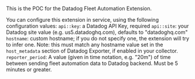 This is the POC for the Datadog Fleet Automation Extension.

You can configure this extension in service, using the following configuration values:
`api::key`: a Datadog API Key, required
`api::site`: your Datadog site value (e.g. us5.datadoghq.com), defaults to "datadoghq.com"
`hostname`: custom hostname; if you do not specify one, the extension will try to infer one. Note: this must match any hostname value set in the `host_metadata` section of Datadog Exporter, if enabled in your collector.
`reporter_period`: A value (given in time notation, e.g. "20m") of time between sending fleet automation data to Datadog backend. Must be 5 minutes or greater.
